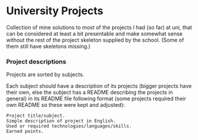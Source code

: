 # University Projects
Collection of mine solutions to most of the projects I had (so far) at uni, that can be considered at least a bit presentable and make somewhat sense without the rest of the project skeleton supplied by the school. (Some of them still have skeletons missing.)

### Project descriptions
Projects are sorted by subjects.

Each subject should have a description of its projects (bigger projects have their own, else the subject has a README describing the projects in general) in its README file following format (some projects required their own README so these were kept and adjusted):

    Project title/subject.
    Simple description of project in English.
    Used or required technologies/languages/skills.
    Earned points.

<!---
# Project Title

### Description

### Used technologies

### Earned points
--->
